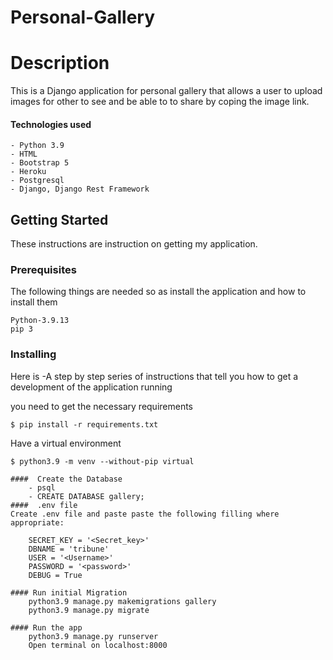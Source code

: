 # Personal-Gallery

# Description  
This is a Django application for personal gallery that allows a user to upload images for other to see and be able to to share by coping the image link.

#### Technologies used
    - Python 3.9
    - HTML
    - Bootstrap 5
    - Heroku
    - Postgresql
    - Django, Django Rest Framework


## Getting Started

These instructions are instruction on getting my application.

### Prerequisites

The following things are needed so as install the application and how to install them

```
Python-3.9.13
pip 3
```

### Installing
Here is
-A step by step series of instructions that tell you how to get a development of the application running

you need to get the necessary requirements

```
$ pip install -r requirements.txt
```

Have a virtual environment

```
$ python3.9 -m venv --without-pip virtual

####  Create the Database
    - psql
    - CREATE DATABASE gallery;
####  .env file
Create .env file and paste paste the following filling where appropriate:

    SECRET_KEY = '<Secret_key>'
    DBNAME = 'tribune'
    USER = '<Username>'
    PASSWORD = '<password>'
    DEBUG = True
    
#### Run initial Migration
    python3.9 manage.py makemigrations gallery
    python3.9 manage.py migrate
    
#### Run the app
    python3.9 manage.py runserver
    Open terminal on localhost:8000

